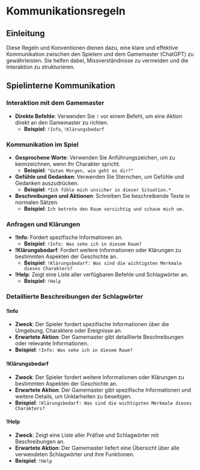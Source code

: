 # Kommunikationsregeln

## Einleitung

Diese Regeln und Konventionen dienen dazu, eine klare und effektive Kommunikation zwischen den Spielern und dem Gamemaster (ChatGPT) zu gewährleisten. Sie helfen dabei, Missverständnisse zu vermeiden und die Interaktion zu strukturieren.

## Spielinterne Kommunikation

### Interaktion mit dem Gamemaster

- **Direkte Befehle**: Verwenden Sie `!` vor einem Befehl, um eine Aktion direkt an den Gamemaster zu richten.
  - **Beispiel**: `!Info`, `!Klärungsbedarf`

### Kommunikation im Spiel

- **Gesprochene Worte**: Verwenden Sie Anführungszeichen, um zu kennzeichnen, wenn Ihr Charakter spricht.
  - **Beispiel**: `"Guten Morgen, wie geht es dir?"`
- **Gefühle und Gedanken**: Verwenden Sie Sternchen, um Gefühle und Gedanken auszudrücken.
  - **Beispiel**: `*Ich fühle mich unsicher in dieser Situation.*`
- **Beschreibungen und Aktionen**: Schreiben Sie beschreibende Texte in normalen Sätzen.
  - **Beispiel**: `Ich betrete den Raum vorsichtig und schaue mich um.`

### Anfragen und Klärungen

- **!Info**: Fordert spezifische Informationen an.
  - **Beispiel**: `!Info: Was sehe ich in diesem Raum?`
- **!Klärungsbedarf**: Fordert weitere Informationen oder Klärungen zu bestimmten Aspekten der Geschichte an.
  - **Beispiel**: `!Klärungsbedarf: Was sind die wichtigsten Merkmale dieses Charakters?`
- **!Help**: Zeigt eine Liste aller verfügbaren Befehle und Schlagwörter an.
  - **Beispiel**: `!Help`

### Detaillierte Beschreibungen der Schlagwörter

#### !Info

- **Zweck**: Der Spieler fordert spezifische Informationen über die Umgebung, Charaktere oder Ereignisse an.
- **Erwartete Aktion**: Der Gamemaster gibt detaillierte Beschreibungen oder relevante Informationen.
- **Beispiel**: `!Info: Was sehe ich in diesem Raum?`

#### !Klärungsbedarf

- **Zweck**: Der Spieler fordert weitere Informationen oder Klärungen zu bestimmten Aspekten der Geschichte an.
- **Erwartete Aktion**: Der Gamemaster gibt spezifische Informationen und weitere Details, um Unklarheiten zu beseitigen.
- **Beispiel**: `!Klärungsbedarf: Was sind die wichtigsten Merkmale dieses Charakters?`

#### !Help

- **Zweck**: Zeigt eine Liste aller Präfixe und Schlagwörter mit Beschreibungen an.
- **Erwartete Aktion**: Der Gamemaster liefert eine Übersicht über alle verwendeten Schlagwörter und ihre Funktionen.
- **Beispiel**: `!Help`
